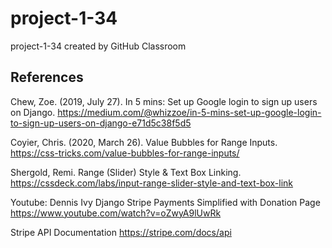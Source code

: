 # project-1-34
project-1-34 created by GitHub Classroom

## References
Chew, Zoe. (2019, July 27). 
In 5 mins: Set up Google login to sign up users on Django. 
https://medium.com/@whizzoe/in-5-mins-set-up-google-login-to-sign-up-users-on-django-e71d5c38f5d5

Coyier, Chris. (2020, March 26).
Value Bubbles for Range Inputs.
https://css-tricks.com/value-bubbles-for-range-inputs/

Shergold, Remi.
Range (Slider) Style & Text Box Linking.
https://cssdeck.com/labs/input-range-slider-style-and-text-box-link

Youtube: Dennis Ivy
Django Stripe Payments Simplified with Donation Page
https://www.youtube.com/watch?v=oZwyA9lUwRk

Stripe API Documentation
https://stripe.com/docs/api